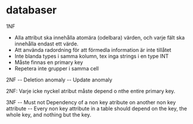 # databaser

1NF
- Alla attribut ska innehålla atomära (odelbara) värden, och varje fält ska innehålla endast ett värde.
- Att använda radordning för att förmedla information är inte tillåtet 
- Inte blanda types i samma kolumn, tex inga strings i en type INT
- Måste finnas en primary key
- Repetera inte grupper i samma cell

2NF 
-- Deletion anomaly
-- Update anomaly

2NF: Varje icke nyckel atribut måste depend o nthe entire primary key.

3NF
-- Must not Dependency of a non key atribute on another non key attribute
-- Every non key attribute in a table should depend on the key, the whole key, and nothing but the key.
